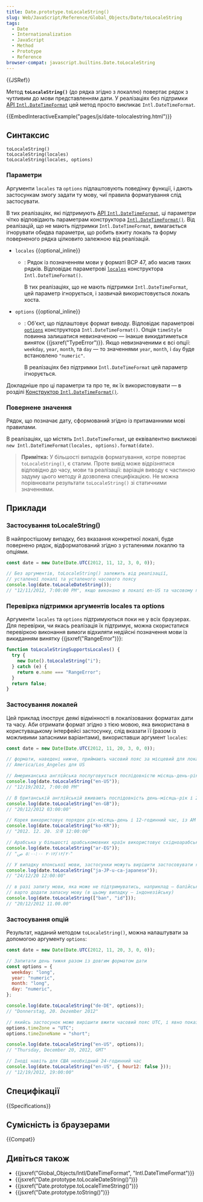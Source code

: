 ```yaml
---
title: Date.prototype.toLocaleString()
slug: Web/JavaScript/Reference/Global_Objects/Date/toLocaleString
tags:
  - Date
  - Internationalization
  - JavaScript
  - Method
  - Prototype
  - Reference
browser-compat: javascript.builtins.Date.toLocaleString
---
```


{{JSRef}}

Метод **`toLocaleString()`** (до рядка згідно з локаллю) повертає рядок з чутливим до мови представленням дати. У реалізаціях без підтримки [API `Intl.DateTimeFormat`](/uk/docs/Web/JavaScript/Reference/Global_Objects/Intl/DateTimeFormat) цей метод просто викликає `Intl.DateTimeFormat`.

{{EmbedInteractiveExample("pages/js/date-tolocalestring.html")}}

## Синтаксис

```js-nolint
toLocaleString()
toLocaleString(locales)
toLocaleString(locales, options)
```

### Параметри

Аргументи `locales` та `options` підлаштовують поведінку функції, і дають застосункам змогу задати ту мову, чиї правила форматування слід застосувати.

В тих реалізаціях, які підтримують [API `Intl.DateTimeFormat`](/uk/docs/Web/JavaScript/Reference/Global_Objects/Intl/DateTimeFormat), ці параметри чітко відповідають параметрам конструктора [`Intl.DateTimeFormat()`](/uk/docs/Web/JavaScript/Reference/Global_Objects/Intl/DateTimeFormat/DateTimeFormat). Від реалізацій, що не мають підтримки `Intl.DateTimeFormat`, вимагається ігнорувати обидва параметри, що робить вжиту локаль та форму поверненого рядка цілковито залежною від реалізацій.

- `locales` {{optional_inline}}

  - : Рядок із позначенням мови у форматі BCP 47, або масив таких рядків. Відповідає параметрові [`locales`](/uk/docs/Web/JavaScript/Reference/Global_Objects/Intl/DateTimeFormat/DateTimeFormat#locales) конструктора `Intl.DateTimeFormat()`.

    В тих реалізаціях, що не мають підтримки `Intl.DateTimeFormat`, цей параметр ігнорується, і зазвичай використовується локаль хоста.

- `options` {{optional_inline}}

  - : Об'єкт, що підлаштовує формат виводу. Відповідає параметрові [`options`](/uk/docs/Web/JavaScript/Reference/Global_Objects/Intl/DateTimeFormat/DateTimeFormat#options) конструктора `Intl.DateTimeFormat()`. Опція `timeStyle` повинна залишатися невизначеною — інакше викидатиметься виняток {{jsxref("TypeError")}}. Якщо невизначеними є всі опції: `weekday`, `year`, `month`, та `day` — то значеннями `year`, `month`, і `day` буде встановлено `"numeric"`.

    В реалізаціях без підтримки `Intl.DateTimeFormat` цей параметр ігнорується.

Докладніше про ці параметри та про те, як їх використовувати — в розділі [Конструктор `Intl.DateTimeFormat()`](/uk/docs/Web/JavaScript/Reference/Global_Objects/Intl/DateTimeFormat/DateTimeFormat).

### Повернене значення

Рядок, що позначає дату, сформований згідно із притаманними мові правилами.

В реалізаціях, що містять `Intl.DateTimeFormat`, це еквівалентно викликові `new Intl.DateTimeFormat(locales, options).format(date)`.

> **Примітка:** У більшості випадків форматування, котре повертає `toLocaleString()`, є сталим. Проте вивід може відрізнятися відповідно до часу, мови та реалізації: варіація виводу є частиною задуму цього методу й дозволена специфікацією. Не можна порівнювати результати `toLocaleString()` зі статичними значеннями.

## Приклади

### Застосування toLocaleString()

В найпростішому випадку, без вказання конкретної локалі, буде повернено рядок, відформатований згідно з усталеними локаллю та опціями.

```js
const date = new Date(Date.UTC(2012, 11, 12, 3, 0, 0));

// Без аргументів, toLocaleString() залежить від реалізації,
// усталеної локалі та усталеного часового поясу
console.log(date.toLocaleDateString());
// "12/11/2012, 7:00:00 PM", якщо виконано в локалі en-US та часовому поясі America/Los_Angeles
```

### Перевірка підтримки аргументів locales та options

Аргументи `locales` та `options` підтримуються поки не у всіх браузерах.
Для перевірки, чи якась реалізація їх підтримує, можна скористатися перевіркою виконання вимоги відхиляти недійсні позначення мови із викиданням винятку {{jsxref("RangeError")}}:

```js
function toLocaleStringSupportsLocales() {
  try {
    new Date().toLocaleString("i");
  } catch (e) {
    return e.name === "RangeError";
  }
  return false;
}
```

### Застосування локалей

Цей приклад ілюструє деякі відмінності в локалізованих форматах дати та часу. Аби отримати формат згідно з тією мовою, яка використана в користувацькому інтерфейсі застосунку, слід вказати її (разом із можливими запасними варіантами), використавши аргумент `locales`:

```js
const date = new Date(Date.UTC(2012, 11, 20, 3, 0, 0));

// формати, наведені нижче, приймають часовий пояс за місцевий для локалі;
// America/Los_Angeles для US

// Американська англійська послуговується послідовністю місяць-день-рік і 12-годинним часом, із AM чи PM
console.log(date.toLocaleString("en-US"));
// "12/19/2012, 7:00:00 PM"

// В британській англійській вживають послідовність день-місяць-рік і 24 годинним часом, без AM чи PM
console.log(date.toLocaleString("en-GB"));
// "20/12/2012 03:00:00"

// Корея використовує порядок рік-місяць-день і 12-годинний час, із AM чи PM
console.log(date.toLocaleString("ko-KR"));
// "2012. 12. 20. 오후 12:00:00"

// Арабська у більшості арабськомовних країн використовує східноарабські цифри
console.log(date.toLocaleString("ar-EG"));
// "٢٠‏/١٢‏/٢٠١٢ ٥:٠٠:٠٠ ص"

// У випадку японської мови, застосунки можуть вирішити застосовувати японський календар, у якому 2012 рік був 24 роком епохи Хейсей
console.log(date.toLocaleString("ja-JP-u-ca-japanese"));
// "24/12/20 12:00:00"

// в разі запиту мови, яка може не підтримуватись, наприклад — балійської,
// варто додати запасну мову (в цьому випадку — індонезійську)
console.log(date.toLocaleString(["ban", "id"]));
// "20/12/2012 11.00.00"
```

### Застосування опцій

Результат, наданий методом `toLocaleString()`, можна налаштувати за допомогою аргументу `options`:

```js
const date = new Date(Date.UTC(2012, 11, 20, 3, 0, 0));

// Запитати день тижня разом із довгим форматом дати
const options = {
  weekday: "long",
  year: "numeric",
  month: "long",
  day: "numeric",
};

console.log(date.toLocaleString("de-DE", options));
// "Donnerstag, 20. Dezember 2012"

// якийсь застосунок може вирішити вжити часовий пояс UTC, і явно показати це
options.timeZone = "UTC";
options.timeZoneName = "short";

console.log(date.toLocaleString("en-US", options));
// "Thursday, December 20, 2012, GMT"

// Іноді навіть для США необхідний 24-годинний час
console.log(date.toLocaleString("en-US", { hour12: false }));
// "12/19/2012, 19:00:00"
```

## Специфікації

{{Specifications}}

## Сумісність із браузерами

{{Compat}}

## Дивіться також

- {{jsxref("Global_Objects/Intl/DateTimeFormat", "Intl.DateTimeFormat")}}
- {{jsxref("Date.prototype.toLocaleDateString()")}}
- {{jsxref("Date.prototype.toLocaleTimeString()")}}
- {{jsxref("Date.prototype.toString()")}}
